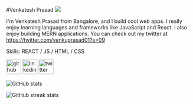 #Venkatesh Prasad
![](https://raw.githubusercontent.com/sagar-viradiya/sagar-viradiya/master/resources/banner.png)

I'm Venkatesh Prasad from Bangalore, and I build cool web apps. I really enjoy learning languages and frameworks like JavaScript and React. I also enjoy building MERN applications. You can check out my twitter at https://twitter.com/venkuprasad01?s=09

Skills: REACT / JS / HTML / CSS



[<img src='https://cdn.jsdelivr.net/npm/simple-icons@3.0.1/icons/github.svg' alt='github' height='40'>](https://github.com/venkateshprasad598)  [<img src='https://cdn.jsdelivr.net/npm/simple-icons@3.0.1/icons/linkedin.svg' alt='linkedin' height='40'>](https://www.linkedin.com/in/https://www.linkedin.com/in/venkateshprasad598//)  [<img src='https://cdn.jsdelivr.net/npm/simple-icons@3.0.1/icons/twitter.svg' alt='twitter' height='40'>](https://twitter.com/https://twitter.com/venkuprasad01)  

![GitHub stats](https://github-readme-stats.vercel.app/api?username=venkateshprasad598&show_icons=true)  

![GitHub streak stats](https://github-readme-streak-stats.herokuapp.com/?user=venkateshprasad598)  
